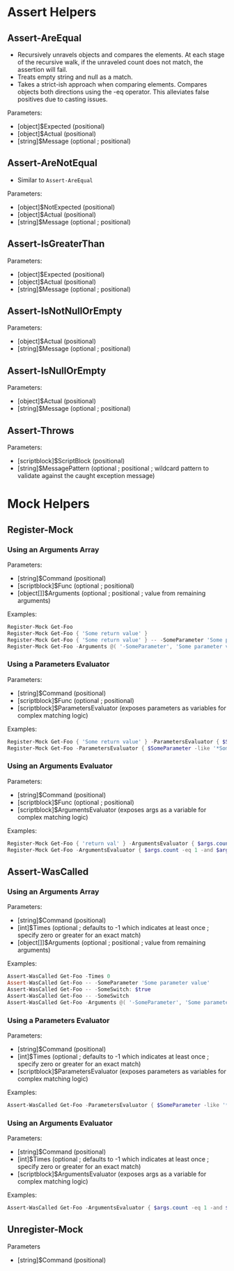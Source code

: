 # Assert Helpers

## Assert-AreEqual
 * Recursively unravels objects and compares the elements. At each stage of the recursive walk, if the unraveled count does not match, the assertion will fail.
 * Treats empty string and null as a match.
 * Takes a strict-ish approach when comparing elements. Compares objects both directions using the -eq operator. This alleviates false positives due to casting issues.

Parameters:
 * [object]$Expected (positional)
 * [object]$Actual (positional)
 * [string]$Message (optional ; positional)

## Assert-AreNotEqual
 * Similar to ```Assert-AreEqual```

Parameters:
 * [object]$NotExpected (positional)
 * [object]$Actual (positional)
 * [string]$Message (optional ; positional)

## Assert-IsGreaterThan
Parameters:
 * [object]$Expected (positional)
 * [object]$Actual (positional)
 * [string]$Message (optional ; positional)

## Assert-IsNotNullOrEmpty
Parameters:
 * [object]$Actual (positional)
 * [string]$Message (optional ; positional)

## Assert-IsNullOrEmpty
Parameters:
 * [object]$Actual (positional)
 * [string]$Message (optional ; positional)

## Assert-Throws
Parameters:
 * [scriptblock]$ScriptBlock (positional)
 * [string]$MessagePattern (optional ; positional ; wildcard pattern to validate against the caught exception message)

# Mock Helpers

## Register-Mock

### Using an Arguments Array
Parameters:
 * [string]$Command (positional)
 * [scriptblock]$Func (optional ; positional)
 * [object[]]$Arguments (optional ; positional ; value from remaining arguments)

Examples:

```PowerShell
Register-Mock Get-Foo
Register-Mock Get-Foo { 'Some return value' }
Register-Mock Get-Foo { 'Some return value' } -- -SomeParameter 'Some parameter value'
Register-Mock Get-Foo -Arguments @( '-SomeParameter', 'Some parameter value' )
```

### Using a Parameters Evaluator
Parameters:
 * [string]$Command (positional)
 * [scriptblock]$Func (optional ; positional)
 * [scriptblock]$ParametersEvaluator (exposes parameters as variables for complex matching logic)

Examples:
```PowerShell
Register-Mock Get-Foo { 'Some return value' } -ParametersEvaluator { $SomeParameter -like '*SomeValue*' }
Register-Mock Get-Foo -ParametersEvaluator { $SomeParameter -like '*SomeValue*' }
```

### Using an Arguments Evaluator
Parameters:
 * [string]$Command (positional)
 * [scriptblock]$Func (optional ; positional)
 * [scriptblock]$ArgumentsEvaluator (exposes args as a variable for complex matching logic)

Examples:
```PowerShell
Register-Mock Get-Foo { 'return val' } -ArgumentsEvaluator { $args.count -eq 1 -and $args[0] -like '*SomeValue*' }
Register-Mock Get-Foo -ArgumentsEvaluator { $args.count -eq 1 -and $args[0] -like '*SomeValue*' }
```

## Assert-WasCalled

### Using an Arguments Array
Parameters:
 * [string]$Command (positional)
 * [int]$Times (optional ; defaults to -1 which indicates at least once ; specify zero or greater for an exact match)
 * [object[]]$Arguments (optional ; positional ; value from remaining arguments)

Examples:

```PowerShell
Assert-WasCalled Get-Foo -Times 0
Assert-WasCalled Get-Foo -- -SomeParameter 'Some parameter value'
Assert-WasCalled Get-Foo -- -SomeSwitch: $true
Assert-WasCalled Get-Foo -- -SomeSwitch
Assert-WasCalled Get-Foo -Arguments @( '-SomeParameter', 'Some parameter value' )
```
### Using a Parameters Evaluator
Parameters:
 * [string]$Command (positional)
 * [int]$Times (optional ; defaults to -1 which indicates at least once ; specify zero or greater for an exact match)
 * [scriptblock]$ParametersEvaluator (exposes parameters as variables for complex matching logic)

Examples:
```PowerShell
Assert-WasCalled Get-Foo -ParametersEvaluator { $SomeParameter -like '*SomeValue*' }
```

### Using an Arguments Evaluator
Parameters:
 * [string]$Command (positional)
 * [int]$Times (optional ; defaults to -1 which indicates at least once ; specify zero or greater for an exact match)
 * [scriptblock]$ArgumentsEvaluator (exposes args as a variable for complex matching logic)

Examples:
```PowerShell
Assert-WasCalled Get-Foo -ArgumentsEvaluator { $args.count -eq 1 -and $args[0] -like '*SomeValue*' }
```

## Unregister-Mock

Parameters
 * [string]$Command (positional)
